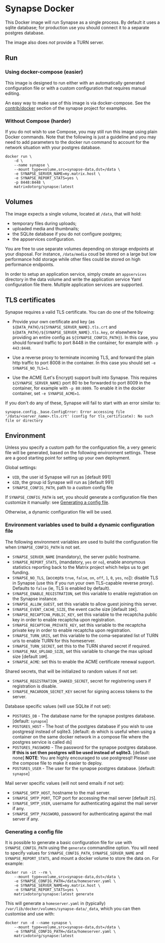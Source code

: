 # Synapse Docker

This Docker image will run Synapse as a single process. By default it uses a
sqlite database; for production use you should connect it to a separate
postgres database.

The image also does *not* provide a TURN server.

## Run

### Using docker-compose (easier)

This image is designed to run either with an automatically generated
configuration file or with a custom configuration that requires manual editing.

An easy way to make use of this image is via docker-compose. See the
[contrib/docker](../contrib/docker) section of the synapse project for
examples.

### Without Compose (harder)

If you do not wish to use Compose, you may still run this image using plain
Docker commands. Note that the following is just a guideline and you may need
to add parameters to the docker run command to account for the network situation
with your postgres database.

```
docker run \
    -d \
    --name synapse \
    --mount type=volume,src=synapse-data,dst=/data \
    -e SYNAPSE_SERVER_NAME=my.matrix.host \
    -e SYNAPSE_REPORT_STATS=yes \
    -p 8448:8448 \
    matrixdotorg/synapse:latest
```

## Volumes

The image expects a single volume, located at ``/data``, that will hold:

* temporary files during uploads;
* uploaded media and thumbnails;
* the SQLite database if you do not configure postgres;
* the appservices configuration.

You are free to use separate volumes depending on storage endpoints at your
disposal. For instance, ``/data/media`` coud be stored on a large but low
performance hdd storage while other files could be stored on high performance
endpoints.

In order to setup an application service, simply create an ``appservices``
directory in the data volume and write the application service Yaml
configuration file there. Multiple application services are supported.

## TLS certificates

Synapse requires a valid TLS certificate. You can do one of the following:

 * Provide your own certificate and key (as
   `${DATA_PATH}/${SYNAPSE_SERVER_NAME}.tls.crt` and
   `${DATA_PATH}/${SYNAPSE_SERVER_NAME}.tls.key`, or elsewhere by providing an
   entire config as `${SYNAPSE_CONFIG_PATH}`). In this case, you should forward
   traffic to port 8448 in the container, for example with `-p 443:8448`.

 * Use a reverse proxy to terminate incoming TLS, and forward the plain http
   traffic to port 8008 in the container. In this case you should set `-e
   SYNAPSE_NO_TLS=1`.

 * Use the ACME (Let's Encrypt) support built into Synapse. This requires
   `${SYNAPSE_SERVER_NAME}` port 80 to be forwarded to port 8009 in the
   container, for example with `-p 80:8009`. To enable it in the docker
   container, set `-e SYNAPSE_ACME=1`.

If you don't do any of these, Synapse will fail to start with an error similar to:

    synapse.config._base.ConfigError: Error accessing file '/data/<server_name>.tls.crt' (config for tls_certificate): No such file or directory

## Environment

Unless you specify a custom path for the configuration file, a very generic
file will be generated, based on the following environment settings.
These are a good starting point for setting up your own deployment.

Global settings:

* ``UID``, the user id Synapse will run as [default 991]
* ``GID``, the group id Synapse will run as [default 991]
* ``SYNAPSE_CONFIG_PATH``, path to a custom config file

If ``SYNAPSE_CONFIG_PATH`` is set, you should generate a configuration file
then customize it manually: see [Generating a config
file](#generating-a-config-file).

Otherwise, a dynamic configuration file will be used.

### Environment variables used to build a dynamic configuration file

The following environment variables are used to build the configuration file
when ``SYNAPSE_CONFIG_PATH`` is not set.

* ``SYNAPSE_SERVER_NAME`` (mandatory), the server public hostname.
* ``SYNAPSE_REPORT_STATS``, (mandatory, ``yes`` or ``no``), enable anonymous
  statistics reporting back to the Matrix project which helps us to get funding.
* `SYNAPSE_NO_TLS`, (accepts `true`, `false`, `on`, `off`, `1`, `0`, `yes`, `no`]): disable
  TLS in Synapse (use this if you run your own TLS-capable reverse proxy). Defaults
  to `false` (ie, TLS is enabled by default).
* ``SYNAPSE_ENABLE_REGISTRATION``, set this variable to enable registration on
  the Synapse instance.
* ``SYNAPSE_ALLOW_GUEST``, set this variable to allow guest joining this server.
* ``SYNAPSE_EVENT_CACHE_SIZE``, the event cache size [default `10K`].
* ``SYNAPSE_RECAPTCHA_PUBLIC_KEY``, set this variable to the recaptcha public
  key in order to enable recaptcha upon registration.
* ``SYNAPSE_RECAPTCHA_PRIVATE_KEY``, set this variable to the recaptcha private
  key in order to enable recaptcha upon registration.
* ``SYNAPSE_TURN_URIS``, set this variable to the coma-separated list of TURN
  uris to enable TURN for this homeserver.
* ``SYNAPSE_TURN_SECRET``, set this to the TURN shared secret if required.
* ``SYNAPSE_MAX_UPLOAD_SIZE``, set this variable to change the max upload size
  [default `10M`].
* ``SYNAPSE_ACME``: set this to enable the ACME certificate renewal support.

Shared secrets, that will be initialized to random values if not set:

* ``SYNAPSE_REGISTRATION_SHARED_SECRET``, secret for registrering users if
  registration is disable.
* ``SYNAPSE_MACAROON_SECRET_KEY`` secret for signing access tokens
  to the server.

Database specific values (will use SQLite if not set):

* `POSTGRES_DB` - The database name for the synapse postgres
  database. [default: `synapse`]
* `POSTGRES_HOST` - The host of the postgres database if you wish to use
  postgresql instead of sqlite3. [default: `db` which is useful when using a
  container on the same docker network in a compose file where the postgres
  service is called `db`]
* `POSTGRES_PASSWORD` - The password for the synapse postgres database. **If
  this is set then postgres will be used instead of sqlite3.** [default: none]
  **NOTE**: You are highly encouraged to use postgresql! Please use the compose
  file to make it easier to deploy.
* `POSTGRES_USER` - The user for the synapse postgres database. [default:
  `synapse`]

Mail server specific values (will not send emails if not set):

* ``SYNAPSE_SMTP_HOST``, hostname to the mail server.
* ``SYNAPSE_SMTP_PORT``, TCP port for accessing the mail server [default
  ``25``].
* ``SYNAPSE_SMTP_USER``, username for authenticating against the mail server if
  any.
* ``SYNAPSE_SMTP_PASSWORD``, password for authenticating against the mail
  server if any.

### Generating a config file

It is possible to generate a basic configuration file for use with
`SYNAPSE_CONFIG_PATH` using the `generate` commandline option. You will need to
specify values for `SYNAPSE_CONFIG_PATH`, `SYNAPSE_SERVER_NAME` and
`SYNAPSE_REPORT_STATS`, and mount a docker volume to store the data on. For
example:

```
docker run -it --rm \
    --mount type=volume,src=synapse-data,dst=/data \
    -e SYNAPSE_CONFIG_PATH=/data/homeserver.yaml \
    -e SYNAPSE_SERVER_NAME=my.matrix.host \
    -e SYNAPSE_REPORT_STATS=yes \
    matrixdotorg/synapse:latest generate
```

This will generate a `homeserver.yaml` in (typically)
`/var/lib/docker/volumes/synapse-data/_data`, which you can then customise and
use with:

```
docker run -d --name synapse \
    --mount type=volume,src=synapse-data,dst=/data \
    -e SYNAPSE_CONFIG_PATH=/data/homeserver.yaml \
    matrixdotorg/synapse:latest
```
